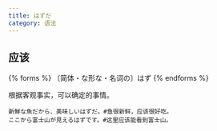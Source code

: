 ```yaml
---
title: はずだ
category: 语法
---
```


## 应该

{% forms %}
〔简体・な形な・名词の〕はず
{% endforms %}

根据客观事实，可以确定的事情。

```example
新鮮な魚だから、美味しいはずだ。#鱼很新鲜，应该很好吃。
ここから富士山が見えるはずです。#这里应该能看到富士山。
```
